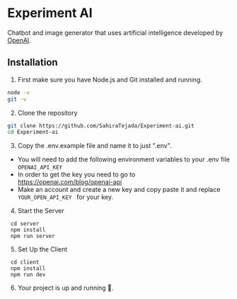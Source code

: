 # Experiment AI

Chatbot and image generator that uses artificial intelligence developed by [OpenAI](https://openai.com/).


## Installation

1. First make sure you have Node.js and  Git installed and running.

```bash
node -v
git -v
```
2. Clone the repository 

```bash
git clone https://github.com/SahiraTejada/Experiment-ai.git
cd Experiment-ai

```
3. Copy the .env.example file and name it to just ".env".

- You will need to add the following environment variables to your .env file  ```
                      OPENAI_API_KEY 
                        ```
- In order to get the key you need to go to <https://openai.com/blog/openai-api>
- Make an account and create a new key and copy paste it and replace ```
                      YOUR_OPEN_API_KEY 
                        ```
for your key.                           
4. Start the Server 

```
 cd server
 npm install
 npm run server
```
5. Set Up the Client 

```
 cd client
 npm install
 npm run dev
```

6. Your project is up and running  🎉. 
